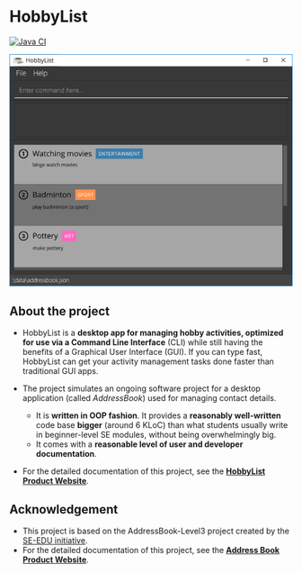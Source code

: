 # HobbyList

[![Java CI](https://github.com/AY2223S1-CS2103T-T12-3/tp/actions/workflows/gradle.yml/badge.svg)](https://github.com/AY2223S1-CS2103T-T12-3/tp/actions/workflows/gradle.yml)

![Ui](docs/images/Ui.png)

## About the project

* HobbyList is a **desktop app for managing hobby activities, optimized for use via a Command Line Interface** (CLI) while still having the benefits of a Graphical User Interface (GUI). If you can type fast, HobbyList can get your activity management tasks done faster than traditional GUI apps.

* The project simulates an ongoing software project for a desktop application (called _AddressBook_) used for managing contact details.
  * It is **written in OOP fashion**. It provides a **reasonably well-written** code base **bigger** (around 6 KLoC) than what students usually write in beginner-level SE modules, without being overwhelmingly big.
  * It comes with a **reasonable level of user and developer documentation**.
* For the detailed documentation of this project, see the **[HobbyList Product Website](https://ay2223s1-cs2103t-t12-3.github.io/tp/)**.

## Acknowledgement

* This project is based on the AddressBook-Level3 project created by the [SE-EDU initiative](https://se-education.org).
* For the detailed documentation of this project, see the **[Address Book Product Website](https://se-education.org/addressbook-level3)**.
